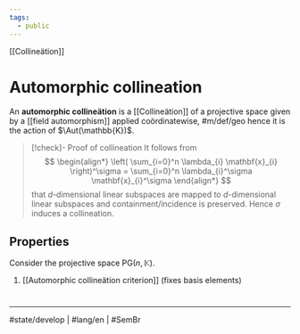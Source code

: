 ```yaml
---
tags:
  - public
---
```

[[Collineätion]]
# Automorphic collineation

An **automorphic collineätion** is a [[Collineätion]] of a projective space given by a [[field automorphism]] applied coördinatewise, #m/def/geo
hence it is the action of $\Aut(\mathbb{K})$.

> [!check]- Proof of collineation
> It follows from
> $$
> \begin{align*}
> \left( \sum_{i=0}^n \lambda_{i} \mathbf{x}_{i} \right)^\sigma = \sum_{i=0}^n \lambda_{i}^\sigma \mathbf{x}_{i}^\sigma
> \end{align*}
> $$
> that $d$-dimensional linear subspaces are mapped to $d$-dimensional linear subspaces and containment/incidence is preserved.
> Hence $\sigma$ induces a collineation. 
> <span class="QED"/>
> 
## Properties

Consider the projective space $\mathrm{PG}(n, \mathbb{K})$.

1. [[Automorphic collineätion criterion]] (fixes basis elements)

#
---
#state/develop | #lang/en | #SemBr
